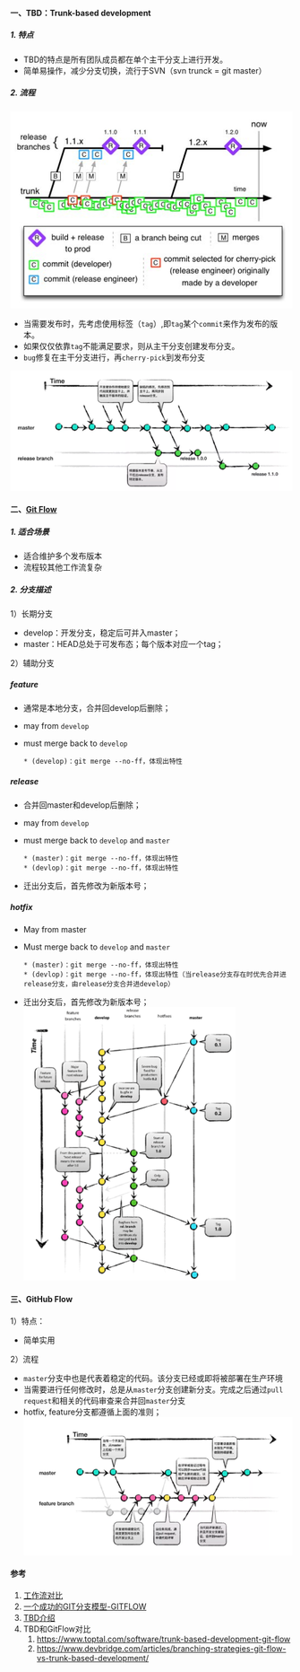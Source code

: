 #### 一、TBD：Trunk-based development

##### 1. 特点

* TBD的特点是所有团队成员都在单个主干分支上进行开发。
* 简单易操作，减少分支切换，流行于SVN（svn trunck = git master）

##### 2. 流程

<img src="pic/link.png" title="" alt="img" data-align="center">

* 当需要发布时，先考虑使用标签（`tag`）,即`tag`某个`commit`来作为发布的版本。
* 如果仅仅依靠`tag`不能满足要求，则从主干分支创建发布分支。
* `bug`修复在主干分支进行，再`cherry-pick`到发布分支

<img src="pic/1240-20210115033950235.png" title="" alt="TBD" data-align="center">

#### 二、[Git Flow](https://nvie.com/posts/a-successful-git-branching-model/)

##### 1. 适合场景

* 适合维护多个发布版本
* 流程较其他工作流复杂

##### 2. 分支描述

1）长期分支

* develop：开发分支，稳定后可并入master；
* master：HEAD总处于可发布态；每个版本对应一个tag；

2）辅助分支

##### feature

* 通常是本地分支，合并回develop后删除；
* may from `develop`
* must merge back to `develop`
  
      * (develop)：git merge --no-ff，体现出特性

##### release

* 合并回master和develop后删除；
* may from `develop`
* must merge back to `develop` and `master`
  
      * (master)：git merge --no-ff，体现出特性
      * (devlop)：git merge --no-ff，体现出特性
* 迁出分支后，首先修改为新版本号；

##### hotfix

* May from master
* Must merge back to `develop` and `master`
  
      * (master)：git merge --no-ff，体现出特性
      * (devlop)：git merge --no-ff，体现出特性（当release分支存在时优先合并进release分支，由release分支合并进develop）
* 迁出分支后，首先修改为新版本号；
  <img title="" src="pic/1240-20210115033950520.png" alt="git flow" data-align="center" width="378">

#### 三、GitHub Flow

1）特点：

* 简单实用

2）流程

* `master`分支中也是代表着稳定的代码。该分支已经或即将被部署在生产环境
* 当需要进行任何修改时，总是从`master`分支创建新分支。完成之后通过`pull request`和相关的代码审查来合并回`master`分支
* hotfix, feature分支都遵循上面的准则；
  <img title="" src="pic/1240-20210115033950453-0653190.png" alt="github flow" data-align="center" width="672">

#### 参考

1. [工作流对比](https://www.atlassian.com/git/tutorials/comparing-workflows)
2. [一个成功的GIT分支模型-GITFLOW](https://nvie.com/posts/a-successful-git-branching-model/)
3. [TBD介绍](https://paulhammant.com/2013/04/05/what-is-trunk-based-development/)
4. TBD和GitFlow对比
     1. https://www.toptal.com/software/trunk-based-development-git-flow
     2. https://www.devbridge.com/articles/branching-strategies-git-flow-vs-trunk-based-development/